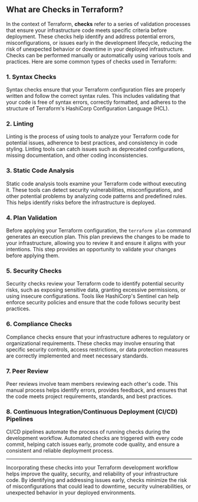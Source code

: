 ## What are Checks in Terraform?

In the context of Terraform, **checks** refer to a series of validation processes that ensure your infrastructure code meets specific criteria before deployment. These checks help identify and address potential errors, misconfigurations, or issues early in the development lifecycle, reducing the risk of unexpected behavior or downtime in your deployed infrastructure. Checks can be performed manually or automatically using various tools and practices. Here are some common types of checks used in Terraform:

### 1. **Syntax Checks**
Syntax checks ensure that your Terraform configuration files are properly written and follow the correct syntax rules. This includes validating that your code is free of syntax errors, correctly formatted, and adheres to the structure of Terraform's HashiCorp Configuration Language (HCL).

### 2. **Linting**
Linting is the process of using tools to analyze your Terraform code for potential issues, adherence to best practices, and consistency in code styling. Linting tools can catch issues such as deprecated configurations, missing documentation, and other coding inconsistencies.

### 3. **Static Code Analysis**
Static code analysis tools examine your Terraform code without executing it. These tools can detect security vulnerabilities, misconfigurations, and other potential problems by analyzing code patterns and predefined rules. This helps identify risks before the infrastructure is deployed.

### 4. **Plan Validation**
Before applying your Terraform configuration, the `terraform plan` command generates an execution plan. This plan previews the changes to be made to your infrastructure, allowing you to review it and ensure it aligns with your intentions. This step provides an opportunity to validate your changes before applying them.

### 5. **Security Checks**
Security checks review your Terraform code to identify potential security risks, such as exposing sensitive data, granting excessive permissions, or using insecure configurations. Tools like HashiCorp's Sentinel can help enforce security policies and ensure that the code follows security best practices.

### 6. **Compliance Checks**
Compliance checks ensure that your infrastructure adheres to regulatory or organizational requirements. These checks may involve ensuring that specific security controls, access restrictions, or data protection measures are correctly implemented and meet necessary standards.

### 7. **Peer Review**
Peer reviews involve team members reviewing each other's code. This manual process helps identify errors, provides feedback, and ensures that the code meets project requirements, standards, and best practices.

### 8. **Continuous Integration/Continuous Deployment (CI/CD) Pipelines**
CI/CD pipelines automate the process of running checks during the development workflow. Automated checks are triggered with every code commit, helping catch issues early, promote code quality, and ensure a consistent and reliable deployment process.

---

Incorporating these checks into your Terraform development workflow helps improve the quality, security, and reliability of your infrastructure code. By identifying and addressing issues early, checks minimize the risk of misconfigurations that could lead to downtime, security vulnerabilities, or unexpected behavior in your deployed environments.
